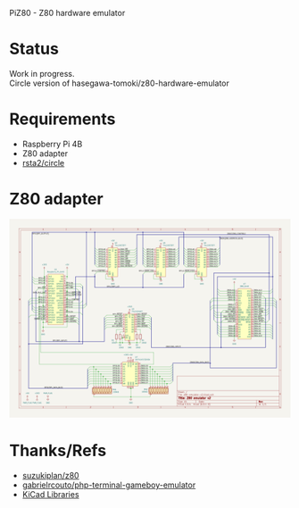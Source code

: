 PiZ80 - Z80 hardware emulator

# Status

Work in progress.  
Circle version of hasegawa-tomoki/z80-hardware-emulator

# Requirements

* Raspberry Pi 4B
* Z80 adapter
* [rsta2/circle](https://github.com/rsta2/circle)

# Z80 adapter

![circuit](https://github.com/hasegawa-tomoki/piz80/blob/main/images/circuit.png)

# Thanks/Refs

* [suzukiplan/z80](https://github.com/suzukiplan/z80)
* [gabrielrcouto/php-terminal-gameboy-emulator](https://github.com/gabrielrcouto/php-terminal-gameboy-emulator)
* [KiCad Libraries](https://kicad.github.io)

